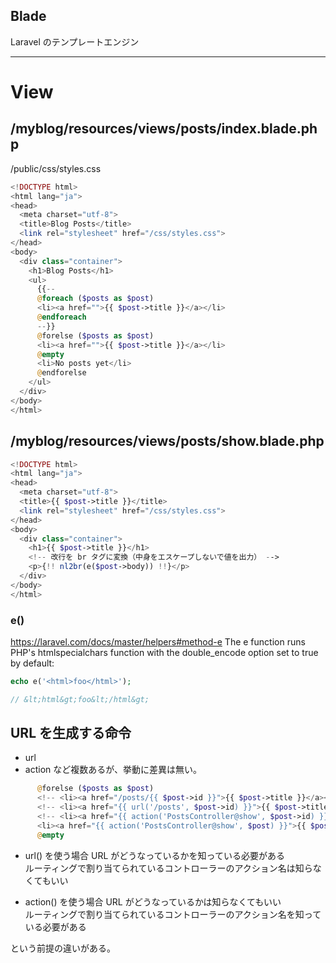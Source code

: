 ## Blade
Laravel のテンプレートエンジン


______________________________________
# View

## /myblog/resources/views/posts/index.blade.php
/public/css/styles.css
```php
<!DOCTYPE html>
<html lang="ja">
<head>
  <meta charset="utf-8">
  <title>Blog Posts</title>
  <link rel="stylesheet" href="/css/styles.css">
</head>
<body>
  <div class="container">
    <h1>Blog Posts</h1>
    <ul>
      {{--
      @foreach ($posts as $post)
      <li><a href="">{{ $post->title }}</a></li>
      @endforeach
      --}}
      @forelse ($posts as $post)
      <li><a href="">{{ $post->title }}</a></li>
      @empty
      <li>No posts yet</li>
      @endforelse
    </ul>
  </div>
</body>
</html>
```

## /myblog/resources/views/posts/show.blade.php
```php
<!DOCTYPE html>
<html lang="ja">
<head>
  <meta charset="utf-8">
  <title>{{ $post->title }}</title>
  <link rel="stylesheet" href="/css/styles.css">
</head>
<body>
  <div class="container">
    <h1>{{ $post->title }}</h1>
    <!-- 改行を br タグに変換（中身をエスケープしないで値を出力） -->
    <p>{!! nl2br(e($post->body)) !!}</p>
  </div>
</body>
</html>
```

### e()
https://laravel.com/docs/master/helpers#method-e
The e function runs PHP's htmlspecialchars function with the double_encode option set to true by default:  
```php
echo e('<html>foo</html>');

// &lt;html&gt;foo&lt;/html&gt;
```


## URL を生成する命令
 * url
 * action
など複数あるが、挙動に差異は無い。
```php
      @forelse ($posts as $post)
      <!-- <li><a href="/posts/{{ $post->id }}">{{ $post->title }}</a></li> -->
      <!-- <li><a href="{{ url('/posts', $post->id) }}">{{ $post->title }}</a></li> -->
      <!-- <li><a href="{{ action('PostsController@show', $post->id) }}">{{ $post->title }}</a></li> -->
      <li><a href="{{ action('PostsController@show', $post) }}">{{ $post->title }}</a></li>
      @empty
```

* url() を使う場合
URL がどうなっているかを知っている必要がある  
ルーティングで割り当てられているコントローラーのアクション名は知らなくてもいい  

* action() を使う場合
URL がどうなっているかは知らなくてもいい  
ルーティングで割り当てられているコントローラーのアクション名を知っている必要がある  


という前提の違いがある。

